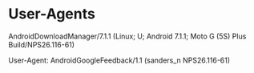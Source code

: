 # User-Agents

AndroidDownloadManager/7.1.1 (Linux; U; Android 7.1.1; Moto G (5S) Plus Build/NPS26.116-61)


User-Agent: AndroidGoogleFeedback/1.1 (sanders_n NPS26.116-61)
